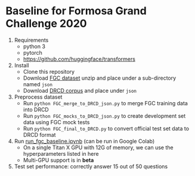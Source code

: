 # Baseline for Formosa Grand Challenge 2020
1. Requirements
   * python 3
   * pytorch
   * https://github.com/huggingface/transformers
2. Install
   * Clone this repository
   * Download [FGC dataset](https://scidm.nchc.org.tw/dataset/grandchallenge2020) unzip and place under a sub-directory named `json`
   * Download [DRCD corpus](https://github.com/DRCKnowledgeTeam/DRCD) and place under `json`
3. Preprocess dataset
   * Run `python FGC_merge_to_DRCD_json.py` to merge FGC training data into DRCD
   * Run `python FGC_mocks_to_DRCD_json.py` to create development set data using FGC mock tests
   * Run `python FGC_final_to_DRCD.py` to convert official test set data to DRCD format
4. Run [run_fgc_baseline.ipynb](run_fgc_baseline.ipynb) (can be run in Google Colab)
   * On a single Titan X GPU with 12G of memory, we can use the hyperparameters listed in here
   * Multi-GPU support is in **beta**
5. Test set performance: correctly answer 15 out of 50 questions
